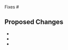 <!-- Thank you for helping YiShaAdmin! -->

Fixes #
<!-- If this PR fixes GitHub issue 1234, add "Fixes #1234" to the next line. -->

## Proposed Changes

-
-
-
